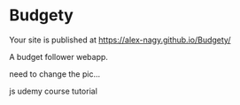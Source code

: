 # Budgety
 Your site is published at https://alex-nagy.github.io/Budgety/

A budget follower webapp.

need to change the pic...

js udemy course tutorial
